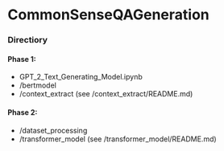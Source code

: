 # CommonSenseQAGeneration

### Directiory 
#### Phase 1:
- GPT_2_Text_Generating_Model.ipynb 
- /bertmodel
- /context_extract
(see /context_extract/README.md)

#### Phase 2: 
- /dataset_processing
- /transformer_model
(see /transformer_model/README.md)
